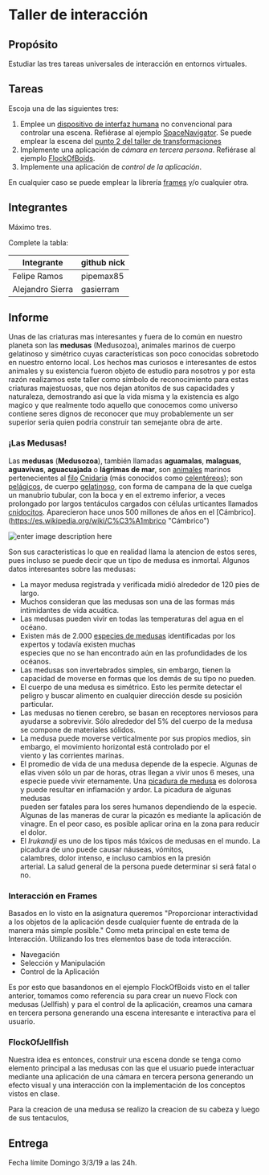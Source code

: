 # Taller de interacción

## Propósito

Estudiar las tres tareas universales de interacción en entornos virtuales.

## Tareas

Escoja una de las siguientes tres:

1. Emplee un [dispositivo de interfaz humana](https://en.wikipedia.org/wiki/Human_interface_device) no convencional para controlar una escena. Refiérase al ejemplo [SpaceNavigator](https://github.com/VisualComputing/frames/tree/master/examples/basics/SpaceNavigator). Se puede emplear la escena del [punto 2 del taller de transformaciones](https://github.com/VisualComputing/Transformations_ws)
2. Implemente una aplicación de _cámara en tercera persona_. Refiérase al ejemplo [FlockOfBoids](https://github.com/VisualComputing/frames/tree/master/examples/demos/FlockOfBoids).
3. Implemente una aplicación de _control de la aplicación_.

En cualquier caso se puede emplear la librería [frames](https://github.com/VisualComputing/frames) y/o cualquier otra.

## Integrantes

Máximo tres.

Complete la tabla:

| Integrante | github nick |
|------------|-------------|
|Felipe Ramos        | pipemax85 |
|Alejandro Sierra        | gasierram |


## Informe

Unas de las criaturas mas interesantes y fuera de lo común en nuestro planeta son las **medusas** (Medusozoa), animales marinos de cuerpo gelatinoso y simétrico cuyas características son poco conocidas sobretodo en nuestro entorno local. 
Los hechos mas curiosos e interesantes de estos animales y su existencia fueron objeto de estudio para nosotros y por esta razón realizamos este taller como símbolo de reconocimiento para estas criaturas majestuosas, que nos dejan atonitos de sus capacidades y naturaleza, demostrando asi que la vida misma y la existencia es algo magico y que realmente todo aquello que conocemos como universo contiene seres dignos de reconocer que muy probablemente un ser superior seria quien podria construir tan semejante obra de arte.  


### ¡Las Medusas!

Las **medusas** (**Medusozoa**), también llamadas **aguamalas**, **malaguas**, **aguavivas**, **aguacuajada** o **lágrimas de mar**, son [animales](https://es.wikipedia.org/wiki/Animal "Animal") marinos pertenecientes al [filo](https://es.wikipedia.org/wiki/Filo "Filo")  [Cnidaria](https://es.wikipedia.org/wiki/Cnidaria "Cnidaria") (más conocidos como [celentéreos](https://es.wikipedia.org/wiki/Celent%C3%A9reos "Celentéreos")); son [pelágicos](https://es.wikipedia.org/wiki/Pel%C3%A1gico "Pelágico"), de cuerpo [gelatinoso](https://es.wikipedia.org/wiki/Gelatina "Gelatina"), con forma de campana de la que cuelga un manubrio tubular, con la boca y en el extremo inferior, a veces prolongado por largos tentáculos cargados con células urticantes llamados [cnidocitos](https://es.wikipedia.org/wiki/Cnidocito "Cnidocito"). Aparecieron hace unos 500 millones de años en el [Cámbrico].
(https://es.wikipedia.org/wiki/C%C3%A1mbrico "Cámbrico")

![enter image description here](https://static3.larioja.com/www/multimedia/201708/22/media/cortadas/medusas-kcyB--624x385@La%20Rioja.jpg)

Son sus caracteristicas lo que en realidad llama la atencion de estos seres, pues incluso se puede decir que un tipo de medusa es inmortal. 
Algunos datos interesantes sobre las medusas:

 - La mayor medusa registrada y verificada midió alrededor de 120 pies de largo.
  - Muchos consideran que las medusas son una de las formas más intimidantes de vida acuática.
  - Las medusas pueden vivir en todas las temperaturas del agua en el    océano.
- Existen más de 2.000  [especies de    medusas](http://www.medusapedia.com/especies-medusas/ "Especies de   
   medusas") identificadas por los expertos y todavía existen muchas    
   especies que no se han encontrado aún en las profundidades de los    
   océanos.
- Las medusas son invertebrados simples, sin embargo, tienen la    capacidad de moverse en formas que los demás de su tipo no pueden.
- El cuerpo de una medusa es simétrico. Esto les permite detectar el    peligro y buscar alimento en cualquier dirección desde    su
   posición    particular.
- Las medusas no tienen cerebro, se basan en receptores nerviosos para    ayudarse a sobrevivir.
         Sólo alrededor del 5% del cuerpo de la medusa se compone de    materiales sólidos.
- La medusa puede moverse verticalmente por sus propios medios, sin    embargo, el movimiento horizontal está controlado por el   
   viento y las    corrientes marinas.
- El promedio de vida de una medusa depende de la especie. Algunas de    ellas viven sólo un par de horas, otras llegan a vivir 
   unos 6 meses,    una especie puede vivir eternamente.
         Una  [picadura de    medusa](http://www.medusapedia.com/picaduras-medusas-toxicidad-tratamiento/
   "Picaduras de medusas, toxicidad y tratamiento")  es dolorosa y puede
   resultar en inflamación y ardor. La picadura de algunas medusas      
   pueden ser fatales para los seres humanos dependiendo de la especie. 
   Algunas de las maneras de curar la picazón es mediante la aplicación 
   de vinagre. En el peor caso, es posible aplicar orina en la zona para
   reducir el dolor.
- El  _Irukandji_  es uno de los tipos más tóxicos de medusas en el    mundo. La picadura de uno puede causar náuseas, vómitos,   
   calambres,    dolor intenso, e incluso cambios en la presión   
   arterial. La salud    general de la persona puede determinar si será 
   fatal o no.

### Interacción en Frames 
Basados en lo visto en la asignatura queremos "Proporcionar interactividad a los objetos de la aplicación desde cualquier fuente de entrada de la manera más simple posible." Como meta principal en este tema de Interacción. Utilizando los tres elementos base de toda interacción. 

 - Navegación  
 - Selección y Manipulación
 -  Control de la Aplicación

Es por esto que basandonos en el ejemplo FlockOfBoids visto en el taller anterior, tomamos como referencia su para crear un nuevo Flock con medusas (Jellfish) y para el control de la aplicación, creamos una camara en tercera persona generando una escena interesante e interactiva para el usuario. 

### FlockOfJellfish
Nuestra idea es entonces, construir una escena donde se tenga como elemento principal a las medusas con las que el usuario puede interactuar mediante una aplicación de una cámara en tercera persona generando un efecto visual y una interacción con la implementación de los conceptos vistos en clase. 

Para la creacion de una medusa se realizo la creacion de su cabeza y luego de sus tentaculos, 


## Entrega

Fecha límite Domingo 3/3/19 a las 24h.
